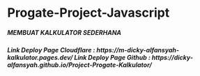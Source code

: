 # Progate-Project-Javascript
<h5>MEMBUAT KALKULATOR SEDERHANA<h5/>
Link Deploy Page Cloudflare : https://m-dicky-alfansyah-kalkulator.pages.dev/
Link Deploy Page Github     : https://dicky-alfansyah.github.io/Project-Progate-Kalkulator/
